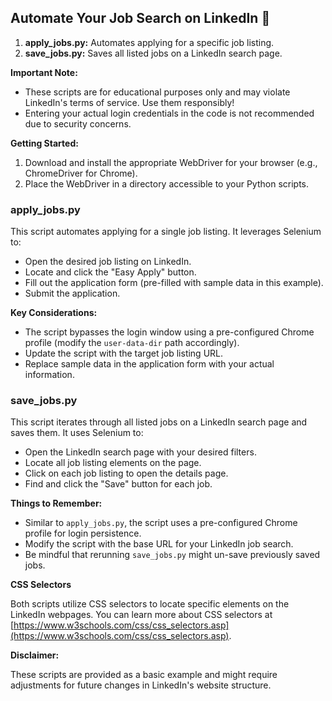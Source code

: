 ## **Automate Your Job Search on LinkedIn 🤖**

  1. **apply_jobs.py:** Automates applying for a specific job listing.
  2. **save_jobs.py:** Saves all listed jobs on a LinkedIn search page.

**Important Note:**

* These scripts are for educational purposes only and may violate LinkedIn's terms of service. Use them responsibly!
* Entering your actual login credentials in the code is not recommended due to security concerns.

**Getting Started:**

1. Download and install the appropriate WebDriver for your browser (e.g., ChromeDriver for Chrome).
2. Place the WebDriver in a directory accessible to your Python scripts.

### **apply_jobs.py**

This script automates applying for a single job listing. It leverages Selenium to:

* Open the desired job listing on LinkedIn.
* Locate and click the "Easy Apply" button.
* Fill out the application form (pre-filled with sample data in this example).
* Submit the application.

**Key Considerations:**

* The script bypasses the login window using a pre-configured Chrome profile (modify the `user-data-dir` path accordingly).
* Update the script with the target job listing URL.
* Replace sample data in the application form with your actual information.

### **save_jobs.py**

This script iterates through all listed jobs on a LinkedIn search page and saves them. It uses Selenium to:

* Open the LinkedIn search page with your desired filters.
* Locate all job listing elements on the page.
* Click on each job listing to open the details page.
* Find and click the "Save" button for each job.

**Things to Remember:**

* Similar to `apply_jobs.py`, the script uses a pre-configured Chrome profile for login persistence.
* Modify the script with the base URL for your LinkedIn job search.
* Be mindful that rerunning `save_jobs.py` might un-save previously saved jobs.

**CSS Selectors**

Both scripts utilize CSS selectors to locate specific elements on the LinkedIn webpages. You can learn more about CSS selectors at [https://www.w3schools.com/css/css_selectors.asp](https://www.w3schools.com/css/css_selectors.asp).

**Disclaimer:**

These scripts are provided as a basic example and might require adjustments for future changes in LinkedIn's website structure.
